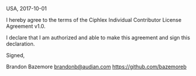 USA, 2017-10-01

I hereby agree to the terms of the Ciphlex Individual Contributor License
Agreement v1.0.

I declare that I am authorized and able to make this agreement and sign this
declaration.

Signed,

Brandon Bazemore brandonb@audian.com  https://github.com/bazemoreb
